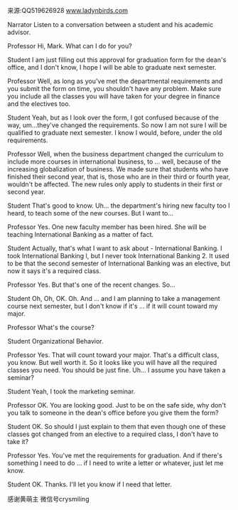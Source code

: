 来源:QQ519626928 www.ladynbirds.com

Narrator
Listen to a conversation between a student and his academic advisor.

Professor
Hi, Mark. What can I do for you?

Student
I am just filling out this approval for graduation form for the dean's office, and I don't know, I hope I will be able to graduate next semester.

Professor
Well, as long as you've met the departmental requirements and you submit the form on time, you shouldn't have any problem. Make sure you include all the classes you will have taken for your degree in finance and the electives too.
 
Student
Yeah, but as I look over the form, I got confused because of the way, um…they've changed the requirements. So now I am not sure I will be qualified to graduate next semester. I know I would, before, under the old requirements. 

Professor
Well, when the business department changed the curriculum to include more courses in international business, to ... well, because of the increasing globalization of business. We made sure that students who have finished their second year, that is, those who are in their third or fourth year, wouldn't be affected. The new rules only apply to students in their first or second year. 

Student
That's good to know. Uh... the department's hiring new faculty too I heard, to teach some of the new courses. But I want to... 

Professor
Yes. One new faculty member has been hired. She will be teaching International Banking as a matter of fact. 

Student
Actually, that's what I want to ask about - International Banking. I took International Banking l, but I never took International Banking 2. It used to be that the second semester of International Banking was an elective, but now it says it's a required class.
 
Professor
Yes. But that's one of the recent changes. So... 

Student
Oh, Oh, OK. Oh. And ... and I am planning to take a management course next semester, but I don't know if it's ... if it will count toward my major.

Professor
What's the course?

Student
Organizational Behavior. 

Professor
Yes. That will count toward your major. That's a difficult class, you know. But well worth it. So it looks like you will have all the required classes you need. You should be just fine. 
Uh... I assume you have taken a seminar?

Student
Yeah, I took the marketing seminar. 

Professor
OK. You are looking good. Just to be on the safe side, why don't you talk to someone in the dean's office before you give them the form? 

Student
OK. So should I just explain to them that even though one of these classes got changed from an elective to a required class, I don't have to take it?

Professor
Yes. You've met the requirements for graduation. And if there's something I need to do ... if I need to write a letter or whatever, just let me know.

Student
OK. Thanks. I'll let you know if I need that letter.

感谢黄萌主 微信号crysmiling